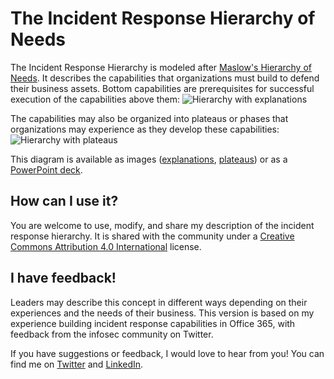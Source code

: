# The Incident Response Hierarchy of Needs
The Incident Response Hierarchy is modeled after [Maslow's Hierarchy of Needs](https://en.wikipedia.org/wiki/Maslow's_hierarchy_of_needs). It describes the capabilities that organizations must build to defend their business assets. Bottom capabilities are prerequisites for successful execution of the capabilities above them:
<img alt="Hierarchy with explanations" src="https://raw.githubusercontent.com/swannman/ircapabilities/master/hierarchy.png" />

The capabilities may also be organized into plateaus or phases that organizations may experience as they develop these capabilities:
<img alt="Hierarchy with plateaus" src="https://raw.githubusercontent.com/swannman/ircapabilities/master/plateaus.png" />

This diagram is available as images ([explanations](https://raw.githubusercontent.com/swannman/ircapabilities/master/hierarchy.png), [plateaus](https://raw.githubusercontent.com/swannman/ircapabilities/master/plateaus.png)) or as a [PowerPoint deck](https://github.com/swannman/ircapabilities/blob/master/IR_Capabilities_Hierarchy.pptx?raw=true).

## How can I use it?
You are welcome to use, modify, and share my description of the incident response hierarchy. It is shared with the community under a [Creative Commons Attribution 4.0 International](https://creativecommons.org/licenses/by/4.0/) license.

## I have feedback!
Leaders may describe this concept in different ways depending on their experiences and the needs of their business. This version is based on my experience building incident response capabilities in Office 365, with feedback from the infosec community on Twitter.

If you have suggestions or feedback, I would love to hear from you! You can find me on [Twitter](https://twitter.com/MSwannMSFT) and [LinkedIn](https://linkedin.com/in/swannman).

